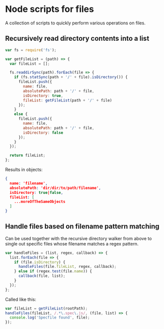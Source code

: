 # Node scripts for files

A collection of scripts to quickly perform various operations on files.

## Recursively read directory contents into a list

```javascript
var fs = require('fs');

var getFileList = (path) => {
  var fileList = [];

  fs.readdirSync(path).forEach(file => {
    if (fs.statSync(path + '/' + file).isDirectory()) {
      fileList.push({
        name: file,
        absolutePath: path + '/' + file,
        isDirectory: true,
        fileList: getFileList(path + '/' + file)
      });
    }
    else {
      fileList.push({
        name: file,
        absolutePath: path + '/' + file,
        isDirectory: false
      });
    }
  });

  return fileList;
};
```

Results in objects:
```json
{
  name: 'filename',
  absolutePath: 'dir/dir/to/path/filename',
  isDirectory: true|false,
  fileList: [
    ...moreOfTheSameObjects
  ]
}
```

## Handle files based on filename pattern matching

Can be used together with the recursive directory walker from above to single out specific files whose
filename matches a regex pattern.

```javascript
var handleFiles = (list, regex, callback) => {
  list.forEach(file => {
    if (file.isDirectory) {
      handleFiles(file.fileList, regex, callback);
    } else if (regex.test(file.name)) {
      callback(file, list);
    }
  });
};
```

Called like this:
```javascript
var fileList = getFileList(rootPath);
handleFiles(fileList, /.*\.spec\.js/, (file, list) => {
  console.log('Specfile found', file);
});
```
